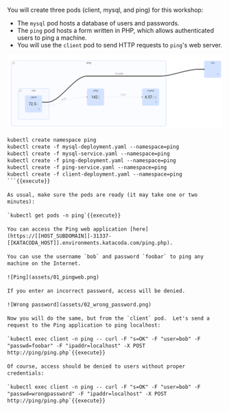 You will create three pods (client, mysql, and ping) for this workshop:

- The `mysql` pod hosts a database of users and passwords.
- The `ping` pod hosts a form written in PHP, which allows authenticated users to ping a machine.
- You will use the `client` pod to send HTTP requests to `ping`'s web server.

![Topology](assets/01b_topology.png)

```
kubectl create namespace ping
kubectl create -f mysql-deployment.yaml --namespace=ping
kubectl create -f mysql-service.yaml --namespace=ping
kubectl create -f ping-deployment.yaml --namespace=ping
kubectl create -f ping-service.yaml --namespace=ping
kubectl create -f client-deployment.yaml --namespace=ping
```{{execute}}

As usual, make sure the pods are ready (it may take one or two minutes):

`kubectl get pods -n ping`{{execute}}

You can access the Ping web application [here](https://[[HOST_SUBDOMAIN]]-31337-[[KATACODA_HOST]].environments.katacoda.com/ping.php).

You can use the username `bob` and password `foobar` to ping any machine on the Internet.

![Ping](assets/01_pingweb.png)

If you enter an incorrect password, access will be denied.

![Wrong password](assets/02_wrong_password.png)

Now you will do the same, but from the `client` pod.  Let's send a request to the Ping application to ping localhost:

`kubectl exec client -n ping -- curl -F "s=OK" -F "user=bob" -F "passwd=foobar" -F "ipaddr=localhost" -X POST http://ping/ping.php`{{execute}}

Of course, access should be denied to users without proper credentials:

`kubectl exec client -n ping -- curl -F "s=OK" -F "user=bob" -F "passwd=wrongpassword" -F "ipaddr=localhost" -X POST http://ping/ping.php`{{execute}}
